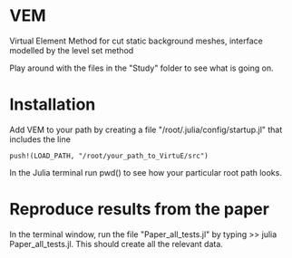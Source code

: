 # VEM
Virtual Element Method for cut static background meshes, interface modelled by the level set method

Play around with the files in the "Study" folder to see what is going on.

# Installation

Add VEM to your path by creating a file "/root/.julia/config/startup.jl" that includes the line

```push!(LOAD_PATH, "/root/your_path_to_VirtuE/src")```

In the Julia terminal run pwd() to see how your particular root path looks. 

# Reproduce results from the paper
In the terminal window, run the file "Paper_all_tests.jl" by typing >> julia Paper_all_tests.jl. 
This should create all the relevant data.
<!--
# Coding principles
Let's try to only implement what we need. No need for placeholders, we can always copy things when we need them

No need to implement more than necessary ( lowest order is fine if you want lowest order )

Every time you write code twice, you should hear alarm bells ringing

Readability comes before performance

Each line should have just one operation and each function should have just one functionality

Let's try to only have running scripts when we push -->


<!-- # LSM:
(1.5 Write more stable time FD, optionally needed)
2. Fix Reinit
3. Get method for calculating curvature flow
4. Implement ways of getting curves.. need sampled data -->
